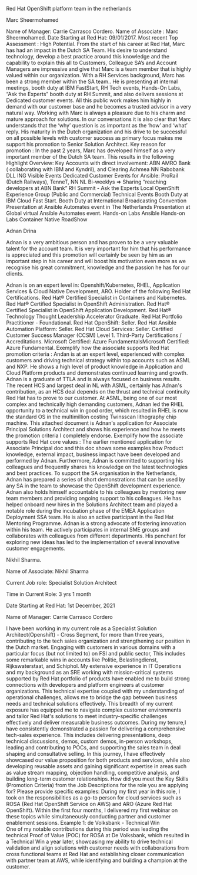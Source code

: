 Red Hat OpenShift platform team in the netherlands

Marc Sheermohamed

Name of Manager: Carrie Carrasco Cordero.
Name of Associate : Marc Sheermohamed.
Date Starting at Red Hat: 09/01/2017.
Most recent Top Assessment : High Potential.
From the start of his career at Red Hat, Marc has had an impact in the Dutch SA Team. His desire to understand technology, develop a best practice around this knowledge and the capability to explain this all to Customers, Colleague SA’s and Account Managers are impressive and give that Marc is a team member that is highly valued within our organization.
With a RH Services background, Marc has been a strong member within the SA team.. He is presenting at internal meetings, booth duty at IBM FastStart, RH Tech events, Hands-On Labs, “Ask the Experts” booth duty at RH Summit, and also delivers sessions at Dedicated customer events. All this public work makes him highly in demand with our customer base and he becomes a trusted advisor in a very natural way.
Working with Marc is always a pleasure due to his charm and mature approach for solutions. In our conversations it is also clear that Marc understands that the ‘why’ question is as important as the ‘how’ and ‘what’ reply.
His maturity in the Dutch organization and his drive to be successful on all possible levels with customer success as primary focus makes me support his promotion to Senior Solution Architect. 
Key reason for promotion :
In the past 2 years, Marc has developed himself as a very important member of the Dutch SA team. This results in the following Highlight Overview:
Key Accounts with direct involvement:
ABN AMRO Bank ( collaborating with IBM and Kyndril), and Clearing 
Achmea
NN
Rabobank
DLL
ING
Visible Events
Dedicated Customer Events for Ansible: 
ProRail (Dutch Railways), TenneT, NN
NL Bi-weeklys ⇒ Sharing “reaching developers at ABN Bank”
RH Summit - Ask the Experts
Local OpenShift Experience Group (Public and Commercial)
Technical Events
Booth Duty at IBM Cloud Fast Start.
Booth Duty at  International Broadcasting Convention
Presentation at Ansible Automates event in The Netherlands
Presentation at Global virtual Ansible Automates event. 
Hands-on Labs Ansible
Hands-on Labs Container Native RoadShow

Adnan Drina

Adnan is a very ambitious person and has proven to be a very valuable talent for the account team. It is very important for him that his performance is appreciated and this promotion will certainly be seen by him as an important step in his career and will boost his motivation even more as we recognise his great commitment, knowledge and the passion he has for our clients.

Adnan is on an expert level in: 
Openshift/Kubernetes, RHEL, Application Services & Cloud Native Development, ARO.
Holder of the following Red Hat Certifications.
Red Hat® Certified Specialist in Containers and Kubernetes.
Red Hat® Certified Specialist in OpenShift Administration.
Red Hat® Certified Specialist in OpenShift Application Development.
Red Hat® Technology Thought Leadership Accelerator Graduate.
Red Hat Portfolio Practitioner - Foundational.
Red Hat OpenShift: Seller.
Red Hat Ansible Automation Platform: Seller.
Red Hat Cloud Services: Seller.
Certified Customer Success Manager (CCSM) Level 1.
Third-Party Certifications / Accreditations.
Microsoft Certified: Azure FundamentalsMicrosoft Certified: Azure Fundamental.
Exemplify how the associate supports Red Hat promotion criteria :
Andan is at an expert level, experienced with complex customers and driving technical strategy within top accounts such as ASML and NXP. He shows a high level of product knowledge in Application and Cloud Platform products and demonstrates continued learning and growth. Adnan is a graduate of TTLA and is always focused on business results. The recent HCS and largest deal in NL with ASML, certainly has Adnan's contribution, as an HCS deal depends on the thrust and technical continuity Red Hat has to prove to our customer. At ASML, being one of our most complex and technically high demanding customers, Adnan led the RHEL opportunity to a technical win in good order, which resulted in RHEL is now the standard OS in the multimillion costing Twinsscan lithography chip machine. This attached document is Adnan's application for Associate Principal Solutions Architect and shows his experience and how he meets the promotion criteria I completely endorse.
Exemplify how the associate supports Red Hat core values :
The earlier mentioned application for Associate Principal doc and this doc shows some examples how Product knowledge, external impact, business impact have been developed and performed by Adnan. Furthermore, Adnan is committed to supporting his colleagues and frequently shares his knowledge on the latest technologies and best practices. To support the SA organisation in the Netherlands, Adnan has prepared a series of short demonstrations that can be used by any SA in the team to showcase the OpenShift development experience.
Adnan also holds himself accountable to his colleagues by mentoring new team members and providing ongoing support to his colleagues. He has helped onboard new hires in the Solutions Architect team and played a notable role during the incubation phase of the EMEA Application Deployment SSA team. He is also an active participant in the Red Hat Mentoring Programme.
Adnan is a strong advocate of fostering innovation within his team. He actively participates in internal SME groups and collaborates with colleagues from different departments. His penchant for exploring new ideas has led to the implementation of several innovative customer engagements.

Nikhil Sharma.

Name of Associate: Nikhil Sharma

Current Job role: Specialist Solution Architect


Time in Current Role: 3 yrs 1 month

Date Starting at Red Hat: 1st December, 2021

Name of Manager: Carrie Carrasco Cordero
 
I have been working in my current role as a Specialist Solution Architect(Openshift) - Cross Segment, for more than three years, contributing to the tech sales organization and strengthening our position in the Dutch market.
Engaging with customers in various domains with a particular focus (but not limited to) on FSI and public sector, This includes some remarkable wins in accounts like Politie, Belastingdienst, Rijkswaterstaat, and Schiphol.
My extensive experience in IT Operations and my background as an SRE working with mission-critical systems supported by Red Hat portfolio of products have enabled me to build strong connections with developers and platform engineers at customer organizations. 
This technical expertise coupled with my understanding of operational challenges, allows me to bridge the gap between business needs and technical solutions effectively.
This breadth of my current exposure has equipped me to navigate complex customer environments and tailor Red Hat's solutions to meet industry-specific challenges effectively and deliver measurable business outcomes.
During my tenure,I have consistently demonstrated a passion for delivering a comprehensive tech-sales experience. This includes delivering presentations, deep technical discussions, demos, custom demos, in-person workshops, leading and contributing to POCs, and supporting the sales team in deal shaping and consultative selling.
In this journey, I have effectively showcased our value proposition for both products and services, while also developing reusable assets and gaining significant expertise in areas such as value stream mapping, objection handling, competitive analysis, and building long-term customer relationships.
How did you meet the Key Skills (Promotion Criteria) from the Job Descriptions for the role you are applying for?   Please provide specific examples:
During my first year in this role, I took on the responsibilities as a go-to person for cloud services such as ROSA (Red Hat OpenShift Service on AWS) and ARO (Azure Red Hat OpenShift).
Within the first four months, I delivered my first webinar on these topics while simultaneously conducting partner and customer enablement sessions.
Example 1: de Volksbank - Technical Win         
One of my notable contributions during this period was leading the technical Proof of Value (POC) for ROSA at De Volksbank, which resulted in a Technical Win a year later, showcasing my ability to drive technical validation and align solutions with customer needs with collaborations from cross functional teams at Red Hat and establishing closer communication with partner team at AWS, while identifying and building a champion at the customer.
